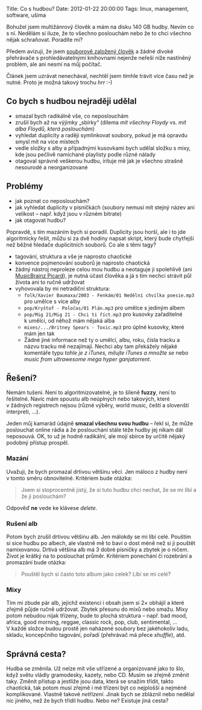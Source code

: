 Title: Co s hudbou?
Date: 2012-01-22 20:00:00
Tags: linux, management, software, ušima

Bohužel jsem multižánrový člověk a mám na disku 140 GB hudby. Nevím co s ní. Nedělám si iluze, že to všechno poslouchám nebo že to chci všechno nějak schraňovat. Poradíte mi?

Předem avizuji, že jsem [souborově založený člověk](https://github.com/Littlemaple/elk) a žádné divoké přehrávače s prohledávatelnými knihovnami nejenže neřeší níže nastíněný problém, ale ani nesmí na můj počítač.

Článek jsem uzrávat nenechával, nechtěl jsem tímhle trávit více času než je nutné. Proto je možná takový trochu *hrr* :-)

## Co bych s hudbou nejraději udělal

-   smazal bych radikálně vše, co neposlouchám
-   zrušil bych až na výjimky „sbírky“ (dilema *mít všechny Floydy* vs. *mít alba Floydů, která poslouchám*)
-   vyhledat duplicity a raději symlinkovat soubory, pokud je má opravdu smysl mít na více místech
-   vedle složky s alby a případnými kusovkami bych udělal složku s mixy, kde jsou pečlivě namíchané playlisty podle různé nálady
-   otagoval správně veškerou hudbu, irituje mě jak je všechno strašně nesourodé a neorganizované

## Problémy

-   jak poznat co neposlouchám?
-   jak vyhledat duplicity v písničkách (soubory nemusí mít stejný název ani velikost – např. když jsou v různém bitrate)
-   jak otagovat hudbu?

Popravdě, s tím mazáním bych si poradil. Duplicity jsou horší, ale i to jde algoritmicky řešit, můžu si za dvě hodiny napsat skript, který bude chytřejší než běžné hledače duplicitních souborů. Co ale s těmi tagy?

-   tagování, struktura a vše je naprosto chaotické
-   konvence pojmenování souborů je naprosto chaotická
-   žádný nástroj neproleze celou mou hudbu a neotaguje ji spolehlivě (ani [MusicBrainz Picard](http://musicbrainz.org/doc/MusicBrainz_Picard)), je nutná účast člověka a já s tím nechci strávit půl života ani to ručně udržovat
-   vyhovovala by mi netradiční struktura:
    -   `folk/Xavier Baumaxa/2003 - Fenkám/01 Nedělní chvilka poesie.mp3` pro umělce s více alby
    -   `pop/Kryštof - Poločas/01 Plán.mp3` pro umělce s jediným albem
    -   `pop/Mig 21/Mig 21 - Chci ti říct.mp3` pro kusovky zařaditelné k umělci, od něhož mám nějaká alba
    -   `mixes/.../Britney Spears - Toxic.mp3` pro úplné kusovky, které mám jen tak
    -   Žádné jiné informace než ty o umělci, albu, roku, čísla tracku a názvu tracku mě nezajímají. Nechci aby tam překážely nějaké komentáře typu *tohle je z iTunes, milujte iTunes a množte se* nebo *music from ultrawesome mega hyper ganjatorrent*.

## Řešení?

Nemám tušení. Není to algoritmizovatelné, je to šíleně **fuzzy**, není to řešitelné. Navíc mám spoustu alb neúplných nebo takových, které v žádných registrech nejsou (různé výběry, world music, čeští a slovenští interpreti, …).

Jeden můj kamarád údajně **smazal všechnu svou hudbu** – řekl si, že může poslouchat online rádia a že poslouchání stále téže hudby jej nikam dál neposouvá. OK, to už je hodně radikální, ale mojí sbírce by určitě nějaký podobný přístup prospěl.

### Mazání

Uvažuji, že bych promazal drtivou většinu věcí. Jen máloco z hudby není v tomto směru obnovitelné. Kritériem bude otázka:

> Jsem si stoprocentně jistý, že si tuto hudbu chci nechat, že se mi
> líbí a že ji poslouchám?

Odpověď **ne** vede ke klávese *delete*.

### Rušení alb

Potom bych zrušil drtivou většinu alb. Jen málokdy se mi líbí celé. Pouštím si sice hudbu po albech, ale vlastně mě to baví o dost méně než si ji pouštět namixovanou. Drtivá většina alb má 3 dobré písničky a zbytek je o ničem. Život je krátký na to poslouchat průměr. Kritériem ponechání či rozebrání a promazání bude otázka:

> Pouštěl bych si často toto album jako celek? Líbí se mi celé?

### Mixy

Tím mi zbude pár alb, jejichž existenci i obsah jsem si 2× obhájil a které zřejmě půjde ručně udržovat. Zbytek přesunu do mixů nebo smažu. Mixy potom nebudou nijak třízeny, bude to plochá struktura – např. bad mood, africa, good morning, reggae, classic rock, pop, club, sentimental, … V každé složce budou prostě jen naházené soubory bez jakéhokoliv ladu, skladu, koncepčního tagování, pořadí (přehrávač má přece *shuffle*), atd.

## Správná cesta?

Hudba se změnila. Už nelze mít vše utřízené a organizované jako to šlo, když světu vládly gramodesky, kazety, nebo CD. Musím se zřejmě změnit taky. Změnit přístup a jestliže jsou data, která se snažím třídit, takto chaotická, tak potom musí zřejmě i mé třízení být co nejplošší a nejméně komplikované. Vlastně takové *netřízení*. Jinak bych se zbláznil nebo nedělal nic jiného, než že bych třídil hudbu. Nebo ne? Existuje jiná cesta?